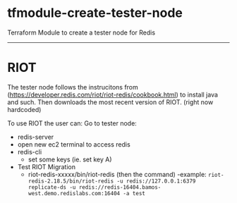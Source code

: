 # tfmodule-create-tester-node
Terraform Module to create a tester node for Redis






*********
# RIOT

The tester node follows the instrucitons from (https://developer.redis.com/riot/riot-redis/cookbook.html)
to install java and such.
Then downloads the most recent version of RIOT. (right now hardcoded)

To use RIOT the user can:
Go to tester node:
* redis-server
* open new ec2 terminal to access redis
* redis-cli
    - set some keys (ie. set key A)
* Test RIOT Migration
    - riot-redis-xxxxx/bin/riot-redis (then the command)
    -example: `riot-redis-2.18.5/bin/riot-redis -u redis://127.0.0.1:6379 replicate-ds -u redis://redis-16404.bamos-west.demo.redislabs.com:16404 -a test`